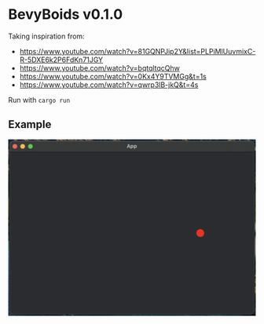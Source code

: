 # BevyBoids v0.1.0
Taking inspiration from:

- https://www.youtube.com/watch?v=81GQNPJip2Y&list=PLPiMlUuvmixC-R-5DXE6k2P6FdKn71JGY
 - https://www.youtube.com/watch?v=bqtqltqcQhw
 - https://www.youtube.com/watch?v=0Kx4Y9TVMGg&t=1s
 - https://www.youtube.com/watch?v=qwrp3lB-jkQ&t=4s

Run with ```cargo run```

Example
--------------------------------------------------------
![](images/boids_v0.1.0.png)